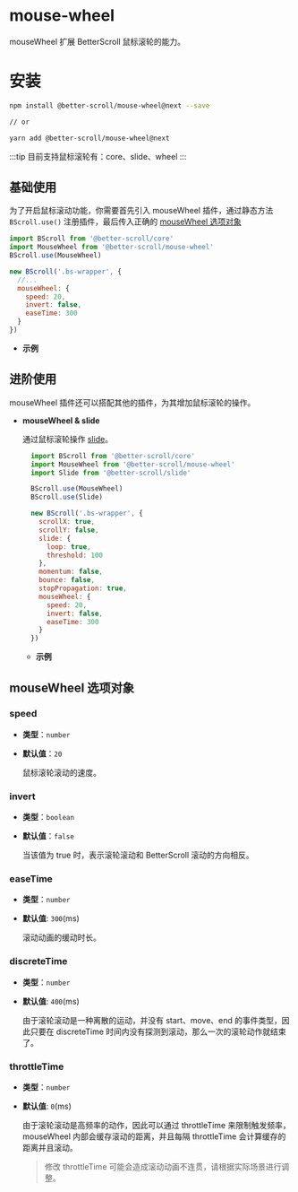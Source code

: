 # mouse-wheel

mouseWheel 扩展 BetterScroll 鼠标滚轮的能力。

# 安装

```bash
npm install @better-scroll/mouse-wheel@next --save

// or

yarn add @better-scroll/mouse-wheel@next
```

:::tip
目前支持鼠标滚轮有：core、slide、wheel
:::

## 基础使用

为了开启鼠标滚动功能，你需要首先引入 mouseWheel 插件，通过静态方法 `BScroll.use()` 注册插件，最后传入正确的 [mouseWheel 选项对象](./mouse-wheel.html#mousewheel-选项对象)

```js
import BScroll from '@better-scroll/core'
import MouseWheel from '@better-scroll/mouse-wheel'
BScroll.use(MouseWheel)

new BScroll('.bs-wrapper', {
  //...
  mouseWheel: {
    speed: 20,
    invert: false,
    easeTime: 300
  }
})
```

- **示例**

    <demo :hide-qrcode="true">
      <template slot="code-template">
        <<< @/examples/vue/components/core/mouse-wheel.vue?template
      </template>
      <template slot="code-script">
        <<< @/examples/vue/components/core/mouse-wheel.vue?script
      </template>
      <template slot="code-style">
        <<< @/examples/vue/components/core/mouse-wheel.vue?style
      </template>
      <core-mouse-wheel slot="demo"></core-mouse-wheel>
    </demo>

## 进阶使用

mouseWheel 插件还可以搭配其他的插件，为其增加鼠标滚轮的操作。

- **mouseWheel & slide**

  通过鼠标滚轮操作 [slide](./slide.html)。

  ```js
    import BScroll from '@better-scroll/core'
    import MouseWheel from '@better-scroll/mouse-wheel'
    import Slide from '@better-scroll/slide'

    BScroll.use(MouseWheel)
    BScroll.use(Slide)

    new BScroll('.bs-wrapper', {
      scrollX: true,
      scrollY: false,
      slide: {
        loop: true,
        threshold: 100
      },
      momentum: false,
      bounce: false,
      stopPropagation: true,
      mouseWheel: {
        speed: 20,
        invert: false,
        easeTime: 300
      }
    })
  ```

  - **示例**
  <demo :hide-qrcode="true">
    <template slot="code-template">
      <<< @/examples/vue/components/slide/pc.vue?template
    </template>
    <template slot="code-script">
      <<< @/examples/vue/components/slide/pc.vue?script
    </template>
    <template slot="code-style">
      <<< @/examples/vue/components/slide/pc.vue?style
    </template>
    <slide-pc slot="demo"></slide-pc>
  </demo>

## mouseWheel 选项对象

### speed

- **类型**：`number`
- **默认值**：`20`

  鼠标滚轮滚动的速度。

### invert

- **类型**：`boolean`
- **默认值**：`false`

  当该值为 true 时，表示滚轮滚动和 BetterScroll 滚动的方向相反。

### easeTime

- **类型**：`number`
- **默认值**: `300`(ms)

  滚动动画的缓动时长。

### discreteTime

- **类型**：`number`
- **默认值**: `400`(ms)

  由于滚轮滚动是一种离散的运动，并没有 start、move、end 的事件类型，因此只要在 discreteTime 时间内没有探测到滚动，那么一次的滚轮动作就结束了。

### throttleTime

- **类型**：`number`
- **默认值**: `0`(ms)

  由于滚轮滚动是高频率的动作，因此可以通过 throttleTime 来限制触发频率，mouseWheel 内部会缓存滚动的距离，并且每隔 throttleTime 会计算缓存的距离并且滚动。

  > 修改 throttleTime 可能会造成滚动动画不连贯，请根据实际场景进行调整。
